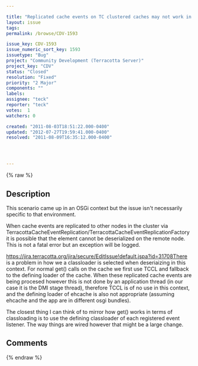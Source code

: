 ```yaml
---

title: "Replicated cache events on TC clustered caches may not work in all configurations"
layout: issue
tags: 
permalink: /browse/CDV-1593

issue_key: CDV-1593
issue_numeric_sort_key: 1593
issuetype: "Bug"
project: "Community Development (Terracotta Server)"
project_key: "CDV"
status: "Closed"
resolution: "Fixed"
priority: "2 Major"
components: ""
labels: 
assignee: "teck"
reporter: "teck"
votes:  1
watchers: 0

created: "2011-08-03T18:51:22.000-0400"
updated: "2012-07-27T19:59:41.000-0400"
resolved: "2011-08-09T16:35:12.000-0400"




---
```


{% raw %}

## Description

<div markdown="1" class="description">

This scenario came up in an OSGi context but the issue isn't necessarily specific to that environment. 

When cache events are replicated to other nodes in the cluster via TerracottaCacheEventReplication/TerracottaCacheEventReplicationFactory it is possible that the element cannot be deserialized on the remote node. This is not a fatal error but an exception will be logged. 

https://jira.terracotta.org/jira/secure/EditIssue!default.jspa?id=31708There is a problem in how we a classloader is selected when deseriaizing in this context. For normal get() calls on the cache we first use TCCL and fallback to the defining loader of the cache. When these replicated cache events are being procesed however this is not done by an application thread (in our case it is the DMI stage thread), therefore TCCL is of no use in this context, and the defining loader of ehcache is also not appropriate (assuming ehcache and the app are in different osgi bundles). 

The closest thing I can think of to mirror how get() works in terms of classloading is to use the defining classloader of each registered event listener. The way things are wired however that might be a large change.

</div>

## Comments



{% endraw %}
